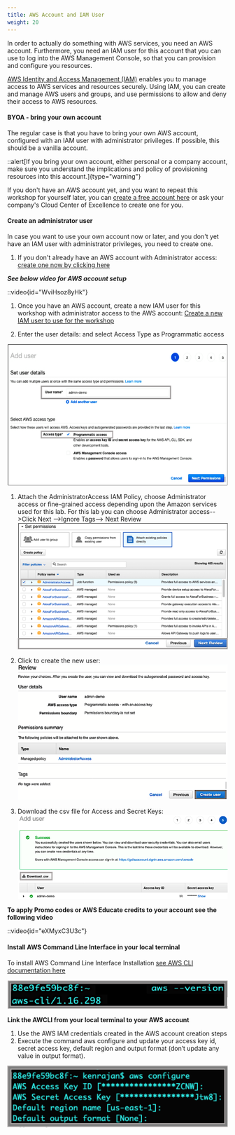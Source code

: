 ```yaml
---
title: AWS Account and IAM User
weight: 20
---
```


In order to actually do something with AWS services, you need an AWS account. Furthermore, you need an IAM user for this account that you can use to log into the AWS Management Console, so that you can provision and configure you resources.

[AWS Identity and Access Management (IAM)](https://aws.amazon.com/iam/) enables you to manage access to AWS services and resources securely. Using IAM, you can create and manage AWS users and groups, and use permissions to allow and deny their access to AWS resources.

#### BYOA - bring your own account

The regular case is that you have to bring your own AWS account, configured with an IAM user with administrator privileges. If possible, this should be a vanilla account.

::alert[If you bring your own account, either personal or a company account, make sure you understand the implications and policy of provisioning resources into this account.]{type="warning"}

If you don't have an AWS account yet, and you want to repeat this workshop for yourself later, you can [create a free account here](https://portal.aws.amazon.com/billing/signup) or ask your company's Cloud Center of Excellence to create one for you.

#### Create an administrator user

In case you want to use your own account now or later, and you don't yet have an IAM user with administrator privileges, you need to create one.

1. If you don't already have an AWS account with Administrator access: [create
one now by clicking here](https://aws.amazon.com/free/?all-free-tier.sort-by=item.additionalFields.SortRank&all-free-tier.sort-order=asc)

***See below video for AWS account setup***

::video{id="WviHsoz8yHk"}

1. Once you have an AWS account, create a new IAM user for this workshop
with administrator access to the AWS account:
[Create a new IAM user to use for the workshop](https://console.aws.amazon.com/iam/home?#/users$new)

1. Enter the user details: and select Access Type as Programmatic access

![IAM](/static/100-introduction/images/iam-1-create-user.png "IAM")

1. Attach the AdministratorAccess IAM Policy, choose Administrator access or fine-grained access depending 
upon the Amazon services used for this lab. For this lab you can choose Administrator access-->Click Next -->Ignore Tags--> Next Review
![IAM](/static/100-introduction/images/iam-2-attach-policy.png "IAM")

1. Click to create the new user:
![IAM](/static/100-introduction/images/iam-3-create-user.png "IAM")

1. Download the csv file for Access and Secret Keys:
![IAM](/static/100-introduction/images/iam-4-save-url.png "IAM")

**To apply Promo codes or AWS Educate credits to your account see the following video**

::video{id="eXMyxC3U3c"}

#### Install AWS Command Line Interface in your local terminal

To install AWS Command Line Interface Installation [see AWS CLI documentation here](https://docs.aws.amazon.com/cli/latest/userguide/cli-chap-welcome.html)

![Node](/static/100-introduction/images/awscli.png "Node")

**Link the AWCLI from your local terminal to your AWS account**

1. Use the AWS IAM credentials created in the AWS account creation steps
2. Execute the command aws configure and update your access key id, secret access key, default region and output format (don’t update any value in output format).

![Node](/static/100-introduction/images/awsconfigure.png "Node")